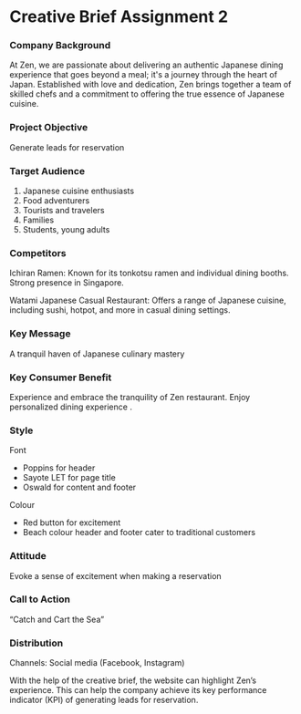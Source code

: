 # Creative Brief Assignment 2

### Company Background

At Zen, we are passionate about delivering an authentic Japanese dining experience that goes beyond a meal; it's a journey through the heart of Japan. Established with love and dedication, Zen brings together a team of skilled chefs and a commitment to offering the true essence of Japanese cuisine.

### Project Objective

Generate leads for reservation

### Target Audience

1. Japanese cuisine enthusiasts
2. Food adventurers 
3. Tourists and travelers
4. Families 
5. Students, young adults

### Competitors

Ichiran Ramen: Known for its tonkotsu ramen and individual dining booths. Strong presence in Singapore.

Watami Japanese Casual Restaurant: Offers a range of Japanese cuisine, including sushi, hotpot, and more in casual dining settings.

### Key Message

A tranquil haven of Japanese culinary mastery

### Key Consumer Benefit

Experience and embrace the tranquility of Zen restaurant. Enjoy personalized dining experience . 

### Style

Font

- Poppins for header
- Sayote LET for page title
- Oswald for content and footer

Colour

- Red button for excitement
- Beach colour header and footer cater to traditional customers

### Attitude

Evoke a sense of excitement when making a reservation 

### Call to Action

“Catch and Cart the Sea”

### Distribution

Channels: Social media (Facebook, Instagram)

With the help of the creative brief, the website can highlight Zen’s experience. This can help the company achieve its key performance indicator (KPI) of generating leads for reservation.

